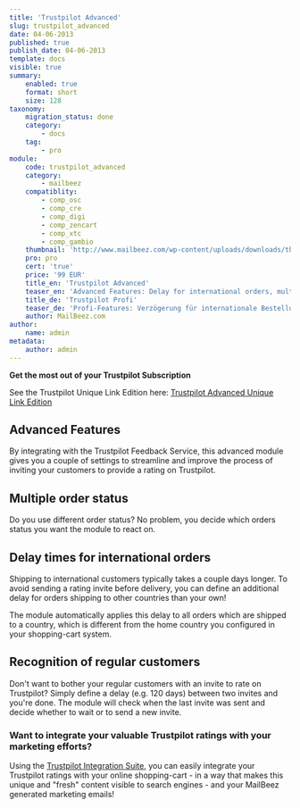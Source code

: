 ```yaml
---
title: 'Trustpilot Advanced'
slug: trustpilot_advanced
date: 04-06-2013
published: true
publish_date: 04-06-2013
template: docs
visible: true
summary:
    enabled: true
    format: short
    size: 128
taxonomy:
    migration_status: done
    category:
        - docs
    tag:
        - pro
module:
    code: trustpilot_advanced
    category:
        - mailbeez
    compatiblity:
        - comp_osc
        - comp_cre
        - comp_digi
        - comp_zencart
        - comp_xtc
        - comp_gambio
    thumbnail: 'http://www.mailbeez.com/wp-content/uploads/downloads/thumbnails/2013/06/top_64.png'
    pro: pro
    cert: 'true'
    price: '99 EUR'
    title_en: 'Trustpilot Advanced'
    teaser_en: 'Advanced Features: Delay for international orders, multiple Order status, recognition of regular customers'
    title_de: 'Trustpilot Profi'
    teaser_de: 'Profi-Features: Verzögerung für internationale Bestellungen, Stammkunden-Erkennung und mehr'
    author: MailBeez.com
author:
    name: admin
metadata:
    author: admin
---
```


**Get the most out of your Trustpilot Subscription**

See the Trustpilot Unique Link Edition here: [Trustpilot Advanced Unique Link Edition](/documentation/mailbeez/trustpilot_advanced_ul/)

## Advanced Features

By integrating with the Trustpilot Feedback Service, this advanced module gives you a couple of settings to streamline and improve the process of inviting your customers to provide a rating on Trustpilot.

## Multiple order status

Do you use different order status? No problem, you decide which orders status you want the module to react on.

## Delay times for international orders

Shipping to international customers typically takes a couple days longer. To avoid sending a rating invite before delivery, you can define an additional delay for orders shipping to other countries than your own!

The module automatically applies this delay to all orders which are shipped to a country, which is different from the home country you configured in your shopping-cart system.

## Recognition of regular customers

Don't want to bother your regular customers with an invite to rate on Trustpilot? Simply define a delay (e.g. 120 days) between two invites and you're done. The module will check when the last invite was sent and decide whether to wait or to send a new invite.

### Want to integrate your valuable Trustpilot ratings with your marketing efforts?

Using the [Trustpilot Integration Suite](/documentation/configbeez/config_trustpilot_rss_importer/), you can easily integrate your Trustpilot ratings with your online shopping-cart - in a way that makes this unique and "fresh" content visible to search engines - and your MailBeez generated marketing emails!

